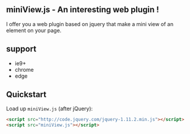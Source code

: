 miniView.js - An interesting web plugin !
--------------

I offer you a web plugin based on jquery that make a mini view of an element on your page.

support
--------------

* ie9+
* chrome
* edge

Quickstart
--------------

Load up `miniView.js` (after jQuery):

```html
<script src="http://code.jquery.com/jquery-1.11.2.min.js"></script>
<script src="miniView.js"></script>
```
